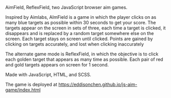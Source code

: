 AimField, ReflexField, two JavaScript browser aim games.

Inspired by Aimlabs, AImField is a game in which the player clicks on as many blue targets as possible within 30 seconds to get your score. The targets appear on the screen in sets of three, each time a target is clicked, it disappears and is replaced by a random target somewhere else on the screen. Each target stays on screen until clicked. Points are gained by clicking on targets accurately, and lost when clicking inaccurately 

The alternate game mode is ReflexField, in which the objective is to click each golden target that appears as many time as possible. Each pair of red and gold targets appears on screen for 1 second.

Made with JavaScript, HTML, and SCSS.

The game is deployed at https://eddisonchen.github.io/js-aim-game/index.html
